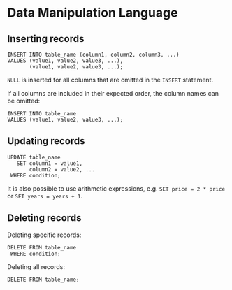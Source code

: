 # Data Manipulation Language

## Inserting records

```
INSERT INTO table_name (column1, column2, column3, ...)
VALUES (value1, value2, value3, ...),
       (value1, value2, value3, ...);
```

`NULL` is inserted for all columns that are omitted in the `INSERT` statement.

If all columns are included in their expected order, the column names can be omitted:
```
INSERT INTO table_name
VALUES (value1, value2, value3, ...);
```

## Updating records

```
UPDATE table_name
   SET column1 = value1,
       column2 = value2, ...
 WHERE condition;
```

It is also possible to use arithmetic expressions, e.g. `SET price = 2 * price` or `SET years = years + 1`.

## Deleting records

Deleting specific records:
```
DELETE FROM table_name
 WHERE condition;
```

Deleting all records: 
```
DELETE FROM table_name;
```
